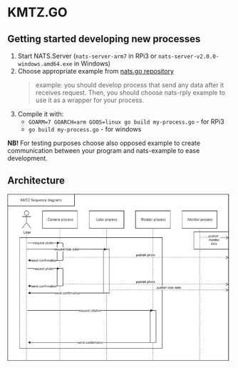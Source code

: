 # KMTZ.GO
## Getting started developing new processes
1. Start NATS.Server (`nats-server-arm7` in RPi3 or `nats-server-v2.0.0-windows.amd64.exe` in Windows)
2. Choose appropriate example from [nats.go repository](https://github.com/nats-io/nats.go/tree/master/examples)
    > example: you should develop process that send any data after it receives request. Then, you should choose nats-rply example to use it as a wrapper for your process.
3. Compile it with:
    * `GOARM=7 GOARCH=arm GOOS=linux go build my-process.go` - for RPi3
    * `go build my-process.go` - for windows 
    
**NB!** For testing purposes choose also opposed example to create communication between your program and nats-example to ease development.

## Architecture
![architecture](architecture.png)
